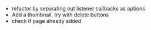 * refactor by separating out listener callbacks as options
* Add a thumbnail, try with delete buttons
* check if page already added